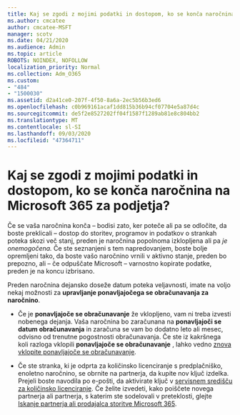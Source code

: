 ```yaml
---
title: Kaj se zgodi z mojimi podatki in dostopom, ko se konča naročnina na Microsoft 365 za podjetja?
ms.author: cmcatee
author: cmcatee-MSFT
manager: scotv
ms.date: 04/21/2020
ms.audience: Admin
ms.topic: article
ROBOTS: NOINDEX, NOFOLLOW
localization_priority: Normal
ms.collection: Adm_O365
ms.custom:
- "484"
- "1500030"
ms.assetid: d2a41ce0-207f-4f50-8a6a-2ec5b56b3ed6
ms.openlocfilehash: c0b969161acaf1dd815b36b94cf07704e5a87d4c
ms.sourcegitcommit: de5f2e8527202ff04f1587f1289ab81e8c804bb2
ms.translationtype: MT
ms.contentlocale: sl-SI
ms.lasthandoff: 09/03/2020
ms.locfileid: "47364711"
---
```

# <a name="what-happens-to-my-data-and-access-when-my-microsoft-365-for-business-subscription-ends"></a>Kaj se zgodi z mojimi podatki in dostopom, ko se konča naročnina na Microsoft 365 za podjetja?

Če se vaša naročnina konča – bodisi zato, ker poteče ali pa se odločite, da boste preklicali – dostop do storitev, programov in podatkov o strankah poteka skozi več stanj, preden je naročnina popolnoma izklopljena ali pa *je onemogočena.* Če ste seznanjeni s tem napredovanjem, boste bolje opremljeni tako, da boste vašo naročnino vrnili v aktivno stanje, preden bo prepozno, ali – če odpuščate Microsoft – varnostno kopirate podatke, preden je na koncu izbrisano.
  
Preden naročnina dejansko doseže datum poteka veljavnosti, imate na voljo nekaj možnosti za **upravljanje ponavljajočega se obračunavanja za naročnino**.
  
- Če je **ponavljajoče se obračunavanje** že vklopljeno, vam ni treba izvesti nobenega dejanja. Vaša naročnina bo zaračunana na **ponavljajoči se datum obračunavanja** in zaračuna se vam bo dodatno leto ali mesec, odvisno od trenutne pogostnosti obračunavanja. Če ste iz kakršnega koli razloga vklopili **ponavljajoče se obračunavanje** , lahko vedno [znova vklopite ponavljajoče se obračunavanje](https://docs.microsoft.com/microsoft-365/commerce/subscriptions/renew-your-subscription#turn-recurring-billing-off-or-on).

- Če ste stranka, ki je odprta za količinsko licenciranje s predplačniško, enoletno naročnino, se obrnite na partnerja, da kupite nov ključ izdelka. Prejeli boste navodila po e-pošti, da aktivirate ključ v [servisnem središču za količinsko licenciranje](https://go.microsoft.com/fwlink/p/?LinkID=282016). Če želite izvedeti, kako poiščete novega partnerja ali partnerja, s katerim ste sodelovali v preteklosti, glejte [Iskanje partnerja ali prodajalca storitve Microsoft 365](https://docs.microsoft.com/microsoft-365/admin/manage/find-your-partner-or-reseller).